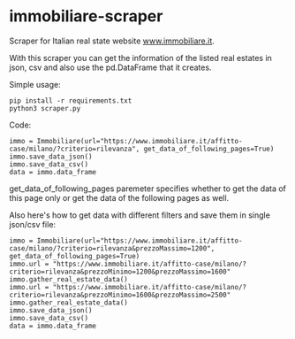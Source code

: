 # immobiliare-scraper
Scraper for Italian real state website www.immobiliare.it.

With this scraper you can get the information of the listed real estates in json, csv and also use the pd.DataFrame that it creates.

Simple usage:

    pip install -r requirements.txt
    python3 scraper.py

Code:

    immo = Immobiliare(url="https://www.immobiliare.it/affitto-case/milano/?criterio=rilevanza", get_data_of_following_pages=True)
    immo.save_data_json()
    immo.save_data_csv()
    data = immo.data_frame

get_data_of_following_pages paremeter specifies whether to get the data of this page only or get the data of the following pages as well.

Also here's how to get data with different filters and save them in single json/csv file:

    immo = Immobiliare(url="https://www.immobiliare.it/affitto-case/milano/?criterio=rilevanza&prezzoMassimo=1200", get_data_of_following_pages=True)
    immo.url = "https://www.immobiliare.it/affitto-case/milano/?criterio=rilevanza&prezzoMinimo=1200&prezzoMassimo=1600"
    immo.gather_real_estate_data()
    immo.url = "https://www.immobiliare.it/affitto-case/milano/?criterio=rilevanza&prezzoMinimo=1600&prezzoMassimo=2500"
    immo.gather_real_estate_data()
    immo.save_data_json()
    immo.save_data_csv()
    data = immo.data_frame

